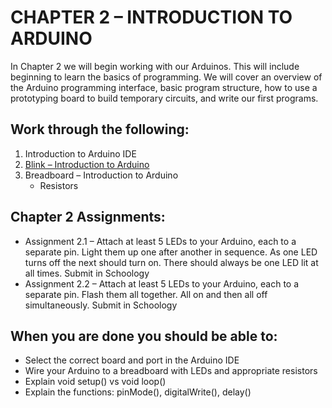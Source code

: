 # CHAPTER 2 – INTRODUCTION TO ARDUINO
In Chapter 2 we will begin working with our Arduinos. This will include beginning to learn the basics of programming. We will cover an overview of the Arduino programming interface, basic program structure, how to use a prototyping board to build temporary circuits, and write our first programs.

## Work through the following:
1. Introduction to Arduino IDE
2. [Blink – Introduction to Arduino](blink.md)
3. Breadboard – Introduction to Arduino
   - Resistors
## Chapter 2 Assignments:
- Assignment 2.1 – Attach at least 5 LEDs to your Arduino, each to a separate pin. Light them up one after another in sequence. As one LED turns off the next should turn on. There should always be one LED lit at all times. Submit in Schoology
- Assignment 2.2 – Attach at least 5 LEDs to your Arduino, each to a separate pin. Flash them all together. All on and then all off simultaneously. Submit in Schoology
## When you are done you should be able to:
- Select the correct board and port in the Arduino IDE
- Wire your Arduino to a breadboard with LEDs and appropriate resistors
- Explain void setup() vs void loop()
- Explain the functions: pinMode(), digitalWrite(), delay()
